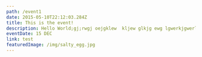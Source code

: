 ```yaml
---
path: /event1
date: 2015-05-10T22:12:03.284Z
title: This is the event!
description: Hello World;gj;rwgj oejgklew  kljew glkjg ewg lgwerkjgwerlkerj
eventDate: 15 DEC
link: test
featuredImage: /img/salty_egg.jpg
---
```

